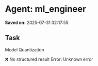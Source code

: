 # Agent: ml_engineer
**Saved on:** 2025-07-31 02:17:55

## Task
Model Quantization

❌ No structured result
Error: Unknown error

